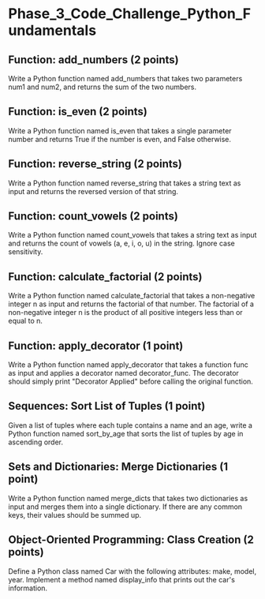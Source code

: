 # Phase_3_Code_Challenge_Python_Fundamentals

## Function: add_numbers (2 points)
Write a Python function named add_numbers that takes two parameters num1 and num2, and returns the sum of the two numbers.

## Function: is_even (2 points)
Write a Python function named is_even that takes a single parameter number and returns True if the number is even, and False otherwise.

## Function: reverse_string (2 points)
Write a Python function named reverse_string that takes a string text as input and returns the reversed version of that string.

## Function: count_vowels (2 points)
Write a Python function named count_vowels that takes a string text as input and returns the count of vowels (a, e, i, o, u) in the string. Ignore case sensitivity.

## Function: calculate_factorial (2 points)
Write a Python function named calculate_factorial that takes a non-negative integer n as input and returns the factorial of that number. The factorial of a non-negative integer n is the product of all positive integers less than or equal to n.

## Function: apply_decorator (1 point)
Write a Python function named apply_decorator that takes a function func as input and applies a decorator named decorator_func. The decorator should simply print "Decorator Applied" before calling the original function.

## Sequences: Sort List of Tuples (1 point)
Given a list of tuples where each tuple contains a name and an age, write a Python function named sort_by_age that sorts the list of tuples by age in ascending order.

## Sets and Dictionaries: Merge Dictionaries (1 point)
Write a Python function named merge_dicts that takes two dictionaries as input and merges them into a single dictionary. If there are any common keys, their values should be summed up.

## Object-Oriented Programming: Class Creation (2 points)
Define a Python class named Car with the following attributes: make, model, year. Implement a method named display_info that prints out the car's information.